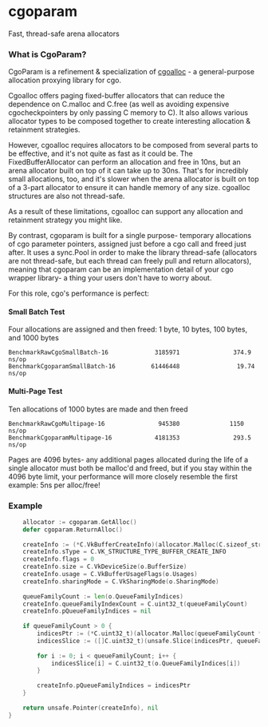 # cgoparam
Fast, thread-safe arena allocators

### What is CgoParam?

CgoParam is a refinement & specialization of [cgoalloc](https://github.com/CannibalVox/cgoalloc) - a general-purpose allocation proxying library for cgo.

Cgoalloc offers paging fixed-buffer allocators that can reduce the dependence on C.malloc and C.free (as well as avoiding expensive cgocheckpointers by only passing C memory to C).  It also allows various allocator types to be composed together to create interesting allocation & retainment strategies.

However, cgoalloc requires allocators to be composed from several parts to be effective, and it's not quite as fast as it could be.  The FixedBufferAllocator can perform an allocation and free in 10ns, but an arena allocator built on top of it can take up to 30ns.  That's for incredibly small allocations, too, and it's slower when the arena allocator is built on top of a 3-part allocator to ensure it can handle memory of any size.  cgoalloc structures are also not thread-safe.

As a result of these limitations, cgoalloc can support any allocation and retainment strategy you might like.

By contrast, cgoparam is built for a single purpose- temporary allocations of cgo parameter pointers, assigned just before a cgo call and freed just after.  It uses a sync.Pool in order to make the library thread-safe (allocators are not thread-safe, but each thread can freely pull and return allocators), meaning that cgoparam can be an implementation detail of your cgo wrapper library- a thing your users don't have to worry about.

For this role, cgo's performance is perfect:

#### Small Batch Test

Four allocations are assigned and then freed: 1 byte, 10 bytes, 100 bytes, and 1000 bytes

```
BenchmarkRawCgoSmallBatch-16             3185971               374.9 ns/op
BenchmarkCgoparamSmallBatch-16          61446448                19.74 ns/op
```

#### Multi-Page Test

Ten allocations of 1000 bytes are made and then freed

```
BenchmarkRawCgoMultipage-16               945380              1150 ns/op
BenchmarkCgoparamMultipage-16            4181353               293.5 ns/op
```

Pages are 4096 bytes- any additional pages allocated during the life of a single allocator must both be malloc'd and freed, but if you stay within the 4096 byte limit, your performance will more closely resemble the first example: 5ns per alloc/free!

### Example

```go
    allocator := cgoparam.GetAlloc()
    defer cgoparam.ReturnAlloc()
    
    createInfo := (*C.VkBufferCreateInfo)(allocator.Malloc(C.sizeof_struct_VkBufferCreateInfo))
    createInfo.sType = C.VK_STRUCTURE_TYPE_BUFFER_CREATE_INFO
    createInfo.flags = 0
    createInfo.size = C.VkDeviceSize(o.BufferSize)
    createInfo.usage = C.VkBufferUsageFlags(o.Usages)
    createInfo.sharingMode = C.VkSharingMode(o.SharingMode)
    
    queueFamilyCount := len(o.QueueFamilyIndices)
    createInfo.queueFamilyIndexCount = C.uint32_t(queueFamilyCount)
    createInfo.pQueueFamilyIndices = nil
    
    if queueFamilyCount > 0 {
        indicesPtr := (*C.uint32_t)(allocator.Malloc(queueFamilyCount * int(unsafe.Sizeof(C.uint32_t(0)))))
        indicesSlice := ([]C.uint32_t)(unsafe.Slice(indicesPtr, queueFamilyCount))
        
        for i := 0; i < queueFamilyCount; i++ {
            indicesSlice[i] = C.uint32_t(o.QueueFamilyIndices[i])
        }
        
        createInfo.pQueueFamilyIndices = indicesPtr
    }
    
    return unsafe.Pointer(createInfo), nil
}
```
